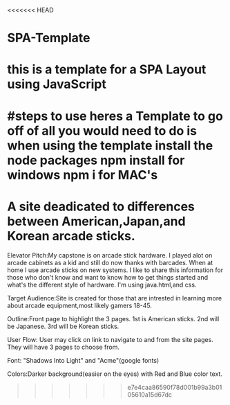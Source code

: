 <<<<<<< HEAD
# SPA-Template
# this is a template for a SPA Layout using JavaScript 

#steps to use
heres a Template to go off of all you would need to do is when using the template install the node packages 
npm install for windows
npm i for MAC's
=======
# A site deadicated to differences between American,Japan,and Korean arcade sticks.

Elevator Pitch:My capstone is on arcade stick hardware. I played alot on arcade cabinets as a kid and still do now thanks with barcades. When at home I use arcade sticks on new systems. I like to share this information for those who don't know and want to know how to get things started and what's the different style of hardware. I'm using java.html,and css.

Target Audience:Site is created for those that are intrested in learning more about arcade equipment,most likely gamers 18-45.

Outline:Front page to highlight the 3 pages. 1st is American sticks. 2nd will be Japanese. 3rd will be Korean sticks.

User Flow: User may click on link to navigate to and from the site pages. They will have 3 pages to choose from.


Font: "Shadows Into Light" and "Acme"(google fonts)

Colors:Darker background(easier on the eyes) with Red and Blue color text. 

>>>>>>> e7e4caa86590f78d001b99a3b0105610a15d67dc
